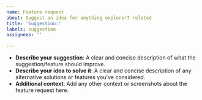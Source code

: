 ```yaml
---
name: Feature request
about: Suggest an idea for anything explorer7 related
title: 'Suggestion:'
labels: suggestion
assignees: ''

---
```


- **Describe your suggestion**: A clear and concise description of what the suggestion/feature should improve.
- **Describe your idea to solve it**: A clear and concise description of any alternative solutions or features you've considered.
- **Additional context**: Add any other context or screenshots about the feature request here.
